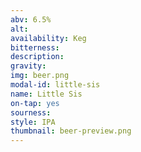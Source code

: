 ```yaml
---
abv: 6.5%
alt:
availability: Keg
bitterness: 
description:
gravity: 
img: beer.png
modal-id: little-sis
name: Little Sis
on-tap: yes
sourness: 
style: IPA
thumbnail: beer-preview.png
---
```


